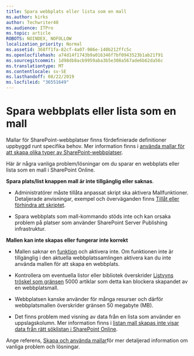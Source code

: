 ```yaml
---
title: Spara webbplats eller lista som en mall
ms.author: kirks
author: Techwriter40
ms.audience: ITPro
ms.topic: article
ROBOTS: NOINDEX, NOFOLLOW
localization_priority: Normal
ms.assetid: 368ff1fa-82cf-4a07-986e-140b212ffc5c
ms.openlocfilehash: a74d14f1743b9a016346f7bf0943523b1ab21f91
ms.sourcegitcommit: 1d98db8acb9959aba3b5e308a567ade6b62da56c
ms.translationtype: MT
ms.contentlocale: sv-SE
ms.lasthandoff: 08/22/2019
ms.locfileid: "36551649"
---
```

# <a name="save-site-or-list-as-a-template"></a>Spara webbplats eller lista som en mall

Mallar för SharePoint-webbplatser finns fördefinierade definitioner uppbyggd runt specifika behov. Mer information finns i [använda mallar för att skapa olika typer av SharePoint-webbplatser](https://support.office.com/article/using-templates-to-create-different-kinds-of-sharepoint-sites-449eccec-ff99-4cf3-b62e-dcfee37e8da4).

Här är några vanliga problem/lösningar om du sparar en webbplats eller lista som en mall i SharePoint Online.

**Spara plats/list knappen mall är inte tillgänglig eller saknas**. 

- Administratörer måste tillåta anpassat skript ska aktivera Mallfunktioner. Detaljerade anvisningar, exempel och överväganden finns [Tillåt eller förhindra att skriptet](https://docs.microsoft.com/sharepoint/allow-or-prevent-custom-script).


- Spara webbplats som mall-kommando stöds inte och kan orsaka problem på platser som använder SharePoint Server Publishing infrastruktur.


**Mallen kan inte skapas eller fungerar inte korrekt**

- Mallen saknar en [funktion](https://social.technet.microsoft.com/wiki/contents/articles/14423.sharepoint-2013-existing-features-guid.aspx) och aktivera inte. Om funktionen inte är tillgänglig i den aktuella webbplatssamlingen aktivera kan du inte använda mallen för att skapa en webbplats.


- Kontrollera om eventuella listor eller bibliotek överskrider [Listvyns tröskel som gränsen](https://support.office.com/article/Manage-large-lists-and-libraries-in-SharePoint-B8588DAE-9387-48C2-9248-C24122F07C59) 5000 artiklar som detta kan blockera skapandet av en webbplatsmall.


- Webbplatsen kanske använder för många resurser och därför webbplatsmallen överskrider gränsen 50 megabyte (MB).


- Det finns problem med visning av data från en lista som använder en uppslagskolumn. Mer information finns i [listan mall skapas inte visar data från rätt söklistan i SharePoint Online](https://support.office.com/article/template-generated-list-doesn-t-display-correct-data-for-a-column-in-sharepoint-online-20430b62-e40c-4f6f-8889-aa24e80d605a).


Ange referens, [Skapa och använda mallar](https://support.office.com/article/Create-and-use-site-templates-60371B0F-00E0-4C49-A844-34759EBDD989)för mer detaljerad information om vanliga problem och lösningar.

